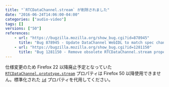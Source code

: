```yaml
---
title: "`RTCDataChannel.stream` が削除されました"
date: "2016-06-24T14:06:00-04:00"
categories: ["audio-video"]
tags: []
versions: ["50"]
references:
    - url: "https://bugzilla.mozilla.org/show_bug.cgi?id=878945"
      title: "Bug 878945 - Update DataChannel WebIDL to match spec changes (renaming dictionary values)"
    - url: "https://bugzilla.mozilla.org/show_bug.cgi?id=1281150"
      title: "Bug 1281150 - Remove obsolete RTCDataChannel.stream property"
---
```

仕様変更のため Firefox 22 以降廃止予定となっていた [`RTCDataChannel.prototype.stream`](https://developer.mozilla.org/ja/docs/Web/API/RTCDataChannel/stream) プロパティは Firefox 50 以降使用できません。標準化された [`id`](https://developer.mozilla.org/ja/docs/Web/API/RTCDataChannel/id) プロパティを代用してください。
